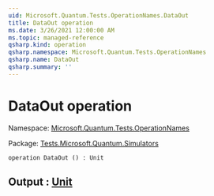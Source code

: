 ```yaml
---
uid: Microsoft.Quantum.Tests.OperationNames.DataOut
title: DataOut operation
ms.date: 3/26/2021 12:00:00 AM
ms.topic: managed-reference
qsharp.kind: operation
qsharp.namespace: Microsoft.Quantum.Tests.OperationNames
qsharp.name: DataOut
qsharp.summary: ''
---
```


# DataOut operation

Namespace: [Microsoft.Quantum.Tests.OperationNames](xref:Microsoft.Quantum.Tests.OperationNames)

Package: [Tests.Microsoft.Quantum.Simulators](https://nuget.org/packages/Tests.Microsoft.Quantum.Simulators)




```qsharp
operation DataOut () : Unit
```


## Output : [Unit](xref:microsoft.quantum.lang-ref.unit)

